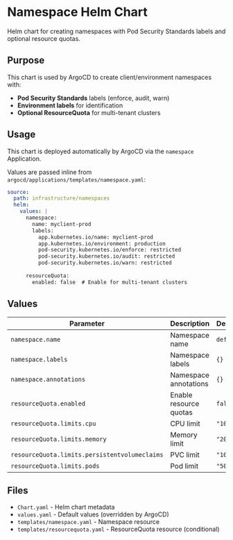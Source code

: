 # Namespace Helm Chart

Helm chart for creating namespaces with Pod Security Standards labels and optional resource quotas.

## Purpose

This chart is used by ArgoCD to create client/environment namespaces with:
- **Pod Security Standards** labels (enforce, audit, warn)
- **Environment labels** for identification
- **Optional ResourceQuota** for multi-tenant clusters

## Usage

This chart is deployed automatically by ArgoCD via the `namespace` Application.

Values are passed inline from `argocd/applications/templates/namespace.yaml`:

```yaml
source:
  path: infrastructure/namespaces
  helm:
    values: |
      namespace:
        name: myclient-prod
        labels:
          app.kubernetes.io/name: myclient-prod
          app.kubernetes.io/environment: production
          pod-security.kubernetes.io/enforce: restricted
          pod-security.kubernetes.io/audit: restricted
          pod-security.kubernetes.io/warn: restricted
      
      resourceQuota:
        enabled: false  # Enable for multi-tenant clusters
```

## Values

| Parameter | Description | Default |
|-----------|-------------|---------|
| `namespace.name` | Namespace name | `default` |
| `namespace.labels` | Namespace labels | `{}` |
| `namespace.annotations` | Namespace annotations | `{}` |
| `resourceQuota.enabled` | Enable resource quotas | `false` |
| `resourceQuota.limits.cpu` | CPU limit | `"10"` |
| `resourceQuota.limits.memory` | Memory limit | `"20Gi"` |
| `resourceQuota.limits.persistentvolumeclaims` | PVC limit | `"10"` |
| `resourceQuota.limits.pods` | Pod limit | `"50"` |

## Files

- `Chart.yaml` - Helm chart metadata
- `values.yaml` - Default values (overridden by ArgoCD)
- `templates/namespace.yaml` - Namespace resource
- `templates/resourcequota.yaml` - ResourceQuota resource (conditional)
